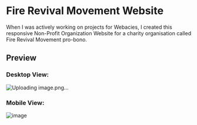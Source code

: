# Fire Revival Movement Website

When I was actively working on projects for Webacies, I created this responsive Non-Profit Organization Website for a charity organisation called Fire Revival Movement pro-bono.

## Preview
### Desktop View:
![Uploading image.png…]()
### Mobile View:
![image](https://user-images.githubusercontent.com/87696858/129078749-edf0f730-d0a3-49c5-b8e1-53ba30ca3d75.png)
